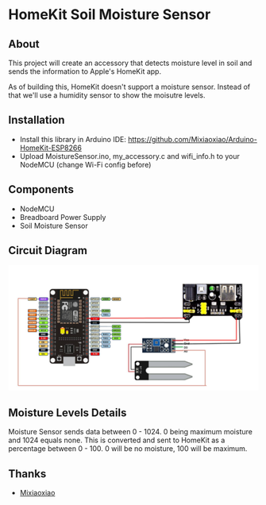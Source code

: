 # HomeKit Soil Moisture Sensor

## About
This project will create an accessory that detects moisture level in soil and sends the information to Apple's HomeKit app.

As of building this, HomeKit doesn't support a moisture sensor. Instead of that we'll use a humidity sensor to show the moisutre levels.

## Installation
* Install this library in Arduino IDE: https://github.com/Mixiaoxiao/Arduino-HomeKit-ESP8266
* Upload MoistureSensor.ino, my_accessory.c and wifi_info.h to your NodeMCU (change Wi-Fi config before)

## Components
* NodeMCU
* Breadboard Power Supply
* Soil Moisture Sensor

## Circuit Diagram
![Image](circuit%20design.jpg)

## Moisture Levels Details
Moisture Sensor sends data between 0 - 1024. 0 being maximum moisture and 1024 equals none. This is converted and sent to HomeKit as a percentage between 0 - 100. 0 will be no moisture, 100 will be maximum.

## Thanks
* [Mixiaoxiao](https://github.com/Mixiaoxiao/Arduino-HomeKit-ESP8266)